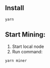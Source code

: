 ## Install

```bash
yarn
```

## Start Mining:

1. Start local node
2. Run command:

```bash
yarn miner
```
